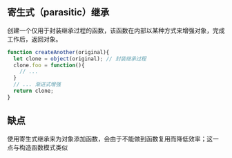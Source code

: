
## 寄生式（parasitic）继承
创建一个仅用于封装继承过程的函数，该函数在内部以某种方式来增强对象，完成工作后，返回对象。

```js
function createAnother(original){
  let clone = object(original); // 封装继承过程
  clone.foo = function(){
    // ...  
  }
  // ... 渐进式增强
  return clone;
}

```

## 缺点
使用寄生式继承来为对象添加函数，会由于不能做到函数复用而降低效率；这一
点与构造函数模式类似